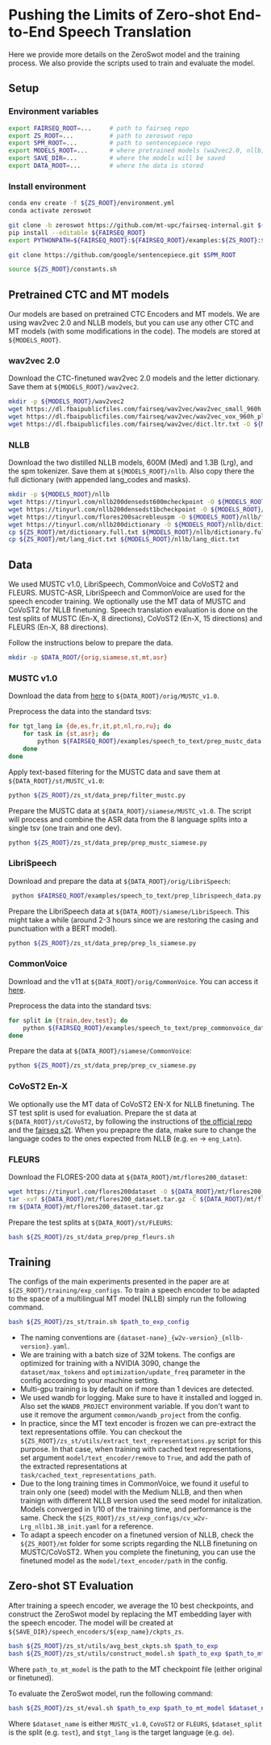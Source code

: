 # Pushing the Limits of Zero-shot End-to-End Speech Translation

Here we provide more details on the ZeroSwot model and the training process. We also provide the scripts used to train and evaluate the model.

## Setup

### Environment variables

```bash
export FAIRSEQ_ROOT=...     # path to fairseq repo
export ZS_ROOT=...          # path to zeroswot repo
export SPM_ROOT=...         # path to sentencepiece repo
export MODELS_ROOT=...      # where pretrained models (wa2vec2.0, nllb) are stored
export SAVE_DIR=...         # where the models will be saved
export DATA_ROOT=...        # where the data is stored
```

### Install environment

```bash
conda env create -f ${ZS_ROOT}/environment.yml
conda activate zeroswot
```

```bash
git clone -b zeroswot https://github.com/mt-upc/fairseq-internal.git ${FAIRSEQ_ROOT}
pip install --editable ${FAIRSEQ_ROOT}
export PYTHONPATH=${FAIRSEQ_ROOT}:${FAIRSEQ_ROOT}/examples:${ZS_ROOT}:${PYTHONPATH}
```

```bash
git clone https://github.com/google/sentencepiece.git $SPM_ROOT
```

```bash
source ${ZS_ROOT}/constants.sh
```

## Pretrained CTC and MT models

Our models are based on pretrained CTC Encoders and MT models. We are using wav2vec 2.0 and NLLB models, but you can use any other CTC and MT models (with some modifications in the code). The models are stored at `${MODELS_ROOT}`.

### wav2vec 2.0

Download the CTC-finetuned wav2vec 2.0 models and the letter dictionary. Save them at `${MODELS_ROOT}/wav2vec2`.

```bash
mkdir -p ${MODELS_ROOT}/wav2vec2
wget https://dl.fbaipublicfiles.com/fairseq/wav2vec/wav2vec_small_960h.pt -O ${MODELS_ROOT}/wav2vec2/wav2vec_small_960h.pt
wget https://dl.fbaipublicfiles.com/fairseq/wav2vec/wav2vec_vox_960h_pl.pt -O ${MODELS_ROOT}/wav2vec2/wav2vec_vox_960h_pl.pt
wget https://dl.fbaipublicfiles.com/fairseq/wav2vec/dict.ltr.txt -O ${MODELS_ROOT}/wav2vec2/dict.ltr.txt
```

### NLLB

Download the two distilled NLLB models, 600M (Med) and 1.3B (Lrg), and the spm tokenizer. Save them at `${MODELS_ROOT}/nllb`. Also copy there the full dictionary (with appended lang_codes and masks).

```bash
mkdir -p ${MODELS_ROOT}/nllb
wget https://tinyurl.com/nllb200densedst600mcheckpoint -O ${MODELS_ROOT}/nllb/nllb-200-distilled-600M.pt
wget https://tinyurl.com/nllb200densedst1bcheckpoint -O ${MODELS_ROOT}/nllb/nllb-200-distilled-1.3B.pt
wget https://tinyurl.com/flores200sacrebleuspm -O ${MODELS_ROOT}/nllb/flores200_sacrebleu_tokenizer_spm.model
wget https://tinyurl.com/nllb200dictionary -O ${MODELS_ROOT}/nllb/dictionary.txt
cp ${ZS_ROOT}/mt/dictionary.full.txt ${MODELS_ROOT}/nllb/dictionary.full.txt
cp ${ZS_ROOT}/mt/lang_dict.txt ${MODELS_ROOT}/nllb/lang_dict.txt
```

## Data

We used MUSTC v1.0, LibriSpeech, CommonVoice and CoVoST2 and FLEURS. MUSTC-ASR, LibriSpeech and CommonVoice are used for the speech encoder training. We optionally use the MT data of MUSTC and CoVoST2 for NLLB finetuning. Speech translation evaluation is done on the test splits of MUSTC (En-X, 8 directions), CoVoST2 (En-X, 15 directions) and FLEURS (En-X, 88 directions).

Follow the instructions below to prepare the data.

```bash
mkdir -p $DATA_ROOT/{orig,siamese,st,mt,asr}
```

### MUSTC v1.0

Download the data from [here](https://ict.fbk.eu/must-c/) to `${DATA_ROOT}/orig/MUSTC_v1.0`.

Preprocess the data into the standard tsvs:

```bash
for tgt_lang in {de,es,fr,it,pt,nl,ro,ru}; do
    for task in {st,asr}; do
        python ${FAIRSEQ_ROOT}/examples/speech_to_text/prep_mustc_data.py -d ${DATA_ROOT}/orig/MUSTC_v1.0 --task $task --use-audio-input -l $tgt_lang
    done
done
```

Apply text-based filtering for the MUSTC data and save them at `${DATA_ROOT}/st/MUSTC_v1.0`:

```bash
python ${ZS_ROOT}/zs_st/data_prep/filter_mustc.py
```

Prepare the MUSTC data at `${DATA_ROOT}/siamese/MUSTC_v1.0`. The script will process and combine the ASR data from the 8 language splits into a single tsv (one train and one dev).

```bash
python ${ZS_ROOT}/zs_st/data_prep/prep_mustc_siamese.py
```

### LibriSpeech

Download and prepare the data at `${DATA_ROOT}/orig/LibriSpeech`:
    
```bash
 python $FAIRSEQ_ROOT/examples/speech_to_text/prep_librispeech_data.py --output-root $DATA_ROOT/orig --no-vocab --use-audio-input
```

Prepare the LibriSpeech data at `${DATA_ROOT}/siamese/LibriSpeech`. This might take a while (around 2-3 hours since we are restoring the casing and punctuation with a BERT model).

```bash
python ${ZS_ROOT}/zs_st/data_prep/prep_ls_siamese.py
```

### CommonVoice

Download and the v11 at `${DATA_ROOT}/orig/CommonVoice`. You can access it [here](https://commonvoice.mozilla.org/en/datasets).

Preprocess the data into the standard tsvs:

```bash
for split in {train,dev,test}; do
    python ${FAIRSEQ_ROOT}/examples/speech_to_text/prep_commonvoice_data.py -d ${DATA_ROOT}/orig/CommonVoice -s $split --use-audio-input
done
```

Prepare the data at `${DATA_ROOT}/siamese/CommonVoice`:

```bash
python ${ZS_ROOT}/zs_st/data_prep/prep_cv_siamese.py
```

### CoVoST2 En-X

We optionally use the MT data of CoVoST2 EN-X for NLLB finetuning. The ST test split is used for evaluation. Prepare the st data at `${DATA_ROOT}/st/CoVoST2`, by following the instructions of [the official repo](https://github.com/facebookresearch/covost) and the [fairseq s2t](https://github.com/facebookresearch/fairseq/blob/main/examples/speech_to_text/docs/covost_example.md). When you prepapre the data, make sure to change the language codes to the ones expected from NLLB (e.g. `en` -> `eng_Latn`).

### FLEURS

Download the FLORES-200 data at `${DATA_ROOT}/mt/flores200_dataset`:

```bash
wget https://tinyurl.com/flores200dataset -O ${DATA_ROOT}/mt/flores200_dataset.tar.gz
tar -xvf ${DATA_ROOT}/mt/flores200_dataset.tar.gz -C ${DATA_ROOT}/mt/flores200_dataset
rm ${DATA_ROOT}/mt/flores200_dataset.tar.gz
```

Prepare the test splits at `${DATA_ROOT}/st/FLEURS`:

```bash
bash ${ZS_ROOT}/zs_st/data_prep/prep_fleurs.sh
```

## Training

The configs of the main experiments presented in the paper are at `${ZS_ROOT}/training/exp_configs`. To train a speech encoder to be adapted to the space of a multilingual MT model (NLLB) simply run the following command.

```bash
bash ${ZS_ROOT}/zs_st/train.sh $path_to_exp_config
```

* The naming conventions are `{dataset-nane}_{w2v-version}_{nllb-version}.yaml`.
* We are training with a batch size of 32M tokens. The configs are optimized for training with a NVIDIA 3090, change the `dataset/max_tokens` and `optimization/update_freq` parameter in the config according to your machine setting.
* Multi-gpu training is by default on if more than 1 devices are detected.
* We used wandb for logging. Make sure to have it installed and logged in. Also set the `WANDB_PROJECT` environment variable. If you don't want to use it remove the argument `common/wandb_project` from the config.
* In practice, since the MT text encoder is frozen we can pre-extract the text representations offile. You can checkout the `${ZS_ROOT}/zs_st/utils/extract_text_representations.py` script for this purpose. In that case, when training with cached text representations, set argument `model/text_encoder/remove` to `True`, and add the path of the extracted representations at `task/cached_text_representations_path`.
* Due to the long training times in CommonVoice, we found it useful to train only one (seed) model with the Medium NLLB, and then when trainign with different NLLB version used the seed model for initalization. Models converged in 1/10 of the training time, and performance is the same. Check the `${ZS_ROOT}/zs_st/exp_configs/cv_w2v-Lrg_nllb1.3B_init.yaml` for a reference.
* To adapt a speech encoder on a finetuned version of NLLB, check the `${ZS_ROOT}/mt` folder for some scripts regarding the NLLB finetuning on MUSTC/CoVoST2. When you complete the finetuning, you can use the finetuned model as the `model/text_encoder/path` in the config.

## Zero-shot ST Evaluation

After training a speech encoder, we average the 10 best checkpoints, and construct the ZeroSwot model by replacing the MT embedding layer with the speech encoder. The model will be created at `${SAVE_DIR}/speech_encoders/${exp_name}/ckpts_zs`.

```bash
bash ${ZS_ROOT}/zs_st/utils/avg_best_ckpts.sh $path_to_exp
bash ${ZS_ROOT}/zs_st/utils/construct_model.sh $path_to_exp $path_to_mt_model
```

Where `path_to_mt_model` is the path to the MT checkpoint file (either original or finetuned).

To evaluate the ZeroSwot model, run the following command:

```bash
bash ${ZS_ROOT}/zs_st/eval.sh $path_to_exp $path_to_mt_model $dataset_name $dataset_split $tgt_lang
```

Where `$dataset_name` is either `MUSTC_v1.0`, `CoVoST2` or `FLEURS`, `$dataset_split` is the split (e.g. `test`), and `$tgt_lang` is the target language (e.g. `de`).

